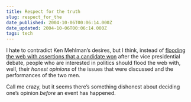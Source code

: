 ```yaml
---
title: Respect for the truth
slug: respect_for_the
date_published: 2004-10-06T00:06:14.000Z
date_updated: 2004-10-06T00:06:14.000Z
tags: tech
---
```


I hate to contradict Ken Mehlman’s desires, but I think, instead of [flooding the web with assertions that a candidate won](http://www.nytimes.com/2004/10/05/politics/campaign/05CND-SPIN.html) after the vice presidential debate, people who are interested in politics should flood the web with, well, their *honest opinions* of the issues that were discussed and the performances of the two men.

Call me crazy, but it seems there’s something dishonest about deciding one’s opinion *before* an event has happened.
